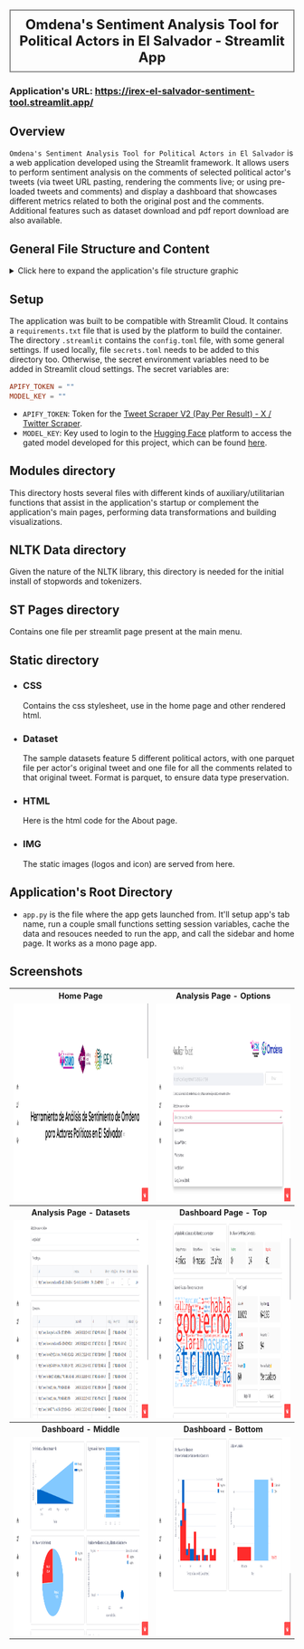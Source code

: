 <h1 style="font-size: 24px; font-weight: bold; text-align: center; padding: 10px; border: 2px solid #888;">Omdena's Sentiment Analysis Tool for Political Actors in El Salvador - Streamlit App</h1>

### Application's URL: <https://irex-el-salvador-sentiment-tool.streamlit.app/>

## Overview

`Omdena's Sentiment Analysis Tool for Political Actors in El Salvador` is a web application developed using the Streamlit framework. It allows users to perform sentiment analysis on the comments of selected political actor's tweets (via tweet URL pasting, rendering the comments live; or using pre-loaded tweets and comments) and display a dashboard that showcases different metrics related to both the original post and the comments. Additional features such as dataset download and pdf report download are also available.

## General File Structure and Content

<details>
  <summary>Click here to expand the application's file structure graphic</summary>

```
IREX-El-Salvador-Sentiment-Tool
+---.streamlit
|   config.toml
|   secrets.toml
|
+---modules
|   __init__.py
|   cache_functions.py
|   constants.py
|   generate_pdf.py
|   graph_functions.py
|   scraper.py
|   sidebar.py
|   utils.py
|
+---nltk_data
|   +---corpora
|   |   \---stopwords
|   |   |   stopwords.zip
|   +---tokenizers
|   |   \---punkt
|   |   |   punkt.zip
|   |
|  
+---src
|   analyse1.png
|   analyse2.png
|   dashboard1.png
|   dashboard2.png
|   dashboard3.png
|   home.png
|
+---st_pages
|   __init__.py
|   about.py
|   analyse.py
|   dashboard.py
|   home.py
|
+---static
|   +---css
|   |   styles.css
|   +---dataset
|   |   \---sample_datasets
|   |   |   gustavo_villatoro_tweet_comments.parquet
|   |   |   gustavo_villatoro_tweet.parquet
|   |   |   marcelo_larin_tweet_comments.parquet
|   |   |   marcelo_larin_tweet.parquet
|   |   |   nayib_bukele_tweet_comments.parquet
|   |   |   nayib_bukele_tweet.parquet
|   |   |   suecy_callejas_estrada_tweet_comments.parquet
|   |   |   suecy_callejas_estrada_tweet.parquet
|   |   |   walter_araujo_tweet_comments.parquet
|   |   |   walter_araujo_tweet.parquet
|   |   |
|   |
|   +---html
|   |   about.html
|   |
|
|   +---img
|   |   banner.png
|   |   favicon.png
|   |   omdena_logo.png
|   |   pce.png
|   |
|
|___.gitignore
|___app.py
|___README.md
|___requirements.txt
```

</details>

## Setup

The application was built to be compatible with Streamlit Cloud. It contains a `requirements.txt` file that is used by the platform to build the container. The directory `.streamlit` contains the `config.toml` file, with some general settings. If used locally, file `secrets.toml` needs to be added to this directory too. Otherwise, the secret environment variables need to be added in Streamlit cloud settings. The secret variables are:

```TOML
APIFY_TOKEN = ""
MODEL_KEY = ""
```

* `APIFY_TOKEN`: Token for the [Tweet Scraper V2 (Pay Per Result) - X / Twitter Scraper](https://apify.com/apidojo/tweet-scraper).
* `MODEL_KEY`: Key used to login to the [Hugging Face](https://huggingface.co/) platform to access the gated model developed for this project, which can be found [here](https://huggingface.co/sagar213/bert-base-spanish-wwm-uncased-finetuned-political_elsalvadore).

## Modules directory

This directory hosts several files with different kinds of auxiliary/utilitarian functions that assist in the application's startup or complement the application's main pages, performing data transformations and building visualizations.

## NLTK Data directory

Given the nature of the NLTK library, this directory is needed for the initial install of stopwords and tokenizers.

## ST Pages directory

Contains one file per streamlit page present at the main menu.

## Static directory

* ### CSS

    Contains the css stylesheet, use in the home page and other rendered html.

* ### Dataset

    The sample datasets feature 5 different political actors, with one parquet file per actor's original tweet and one file for all the comments related to that original tweet. Format is parquet, to ensure data type preservation.

* ### HTML

    Here is the html code for the About page.

* ### IMG

    The static images (logos and icon) are served from here.

## Application's Root Directory

* `app.py` is the file where the app gets launched from. It'll setup app's tab name, run a couple small functions setting session variables, cache the data and resouces needed to run the app, and call the sidebar and home page. It works as a mono page app.

## Screenshots


<table>
    <tr>
        <th>Home Page</th>
        <th>Analysis Page - Options</th>
    </tr>
    </tr>
        <td><img src="src/home.png" alt="Home" style="height: 350px;"></td>
        <td><img src="src/analyse1.png" alt="Actor Options" style="height: 350px;"></td>
    </tr>
    <tr>
        <th>Analysis Page - Datasets</th>
        <th>Dashboard Page - Top</th>
    </tr>
    <tr>
        <td><img src="src/analyse2.png" alt="Datasets" style="height: 350px;"></td>
        <td><img src="src/dashboard1.png" alt="Dashboard Top" style="height: 350px;"></td>
    </tr>
    <tr>
        <th>Dashboard - Middle</th>
        <th>Dashboard - Bottom</th>
    </tr>
    <tr>
        <td><img src="src/dashboard2.png" alt="Dashboard Middle" style="height: 350px;"></td>
        <td><img src="src/dashboard3.png" alt="Dashboard Bottom" style="height: 350px;"></td>
    </tr>
</table>
